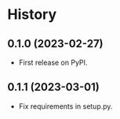 # History

## 0.1.0 (2023-02-27)

- First release on PyPI.

## 0.1.1 (2023-03-01)

- Fix requirements in setup.py.
